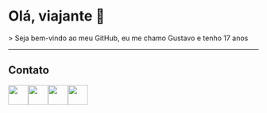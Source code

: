 <h1> Olá, viajante 👋 </h1>
> Seja bem-vindo ao meu GitHub, eu me chamo Gustavo e tenho 17 anos
<hr/>
<h2> Contato </h2>
<div style="display: flex">
  <a href="https://www.instagram.com/gustavo_developer"> 
    <img width="40" height="40" src="https://user-images.githubusercontent.com/72147773/175789152-b2b3567e-0750-4836-96e3-5a39f1ec9547.svg"/>
  </a>

  <a href="https://twitter.com/pinheiro_314159"> 
    <img width="40" height="40" src="https://user-images.githubusercontent.com/72147773/175789543-6bd38ad9-7b4a-489b-8dd2-a5dd4e30b339.svg"/>
  </a>

  <a href="https://www.linkedin.com/in/gustavo-silva-44bb09233/"> 
    <img width="40" height="40" src="https://user-images.githubusercontent.com/72147773/175789663-e30fd709-577c-4bf0-b973-7e9386fa1d5d.svg"/>
  </a>
  
  <a href="mailto:gustavodev84@gmail.com"> 
    <img width="40" height="40" src="https://user-images.githubusercontent.com/72147773/175790075-19ce3898-3cde-49bf-bb08-250e7aa30935.svg"/>
  </a>
  
</div>
